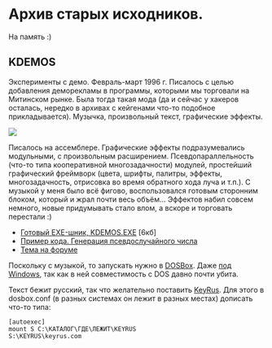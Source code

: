 Архив старых исходников.
========================

На память :)

KDEMOS
------
Эксперименты с демо. Февраль-март 1996 г. Писалось с целью добавления
деморекламы в программы, которыми мы торговали на Митинском рынке.
Была тогда такая мода (да и сейчас у хакеров осталась, нередко в архивах
с кейгенами что-то подобное прикладывается). Музычка, произвольный текст,
графические эффекты.

![](http://img543.imageshack.us/img543/2498/dosbox074cpuspeed3000cy.png)

Писалось на ассемблере. Графические эффекты подразумевались модульными,
с произвольным расширением. Псевдопараллельность (что-то типа кооперативной
многозадачности) модулей, простейший графический фреймворк (цвета, шрифты,
палитры, эффекты, многозадачность, отрисовка во время обратного хода луча
и т.п.). С музыкой у меня было всё фигово, воспользовался готовым
сторонним блоком, который и жрал почти весь объём... Эффектов набил совсем
немного, новые придумывать стало влом, а вскоре и торговать перестали :)

* [Готовый EXE-шник, KDEMOS.EXE](https://github.com/Balancer/legacy/blob/master/kdemos/KDEMOS.EXE) [6кб]
* [Пример кода. Генерация псевдослучайного числа](https://github.com/Balancer/legacy/blob/master/kdemos/RANDOM.INC)
* [Тема на форуме](http://www.balancer.ru/g/p2279158)

Поскольку с музыкой, то запускать нужно в [DOSBox](http://www.dosbox.com/). Даже [под Windows](http://www.dosbox.com/download.php?main=1),
так как в ней совместимость с DOS давно почти убита.

Текст бежит русский, так что желательно поставить [KeyRus](http://balancer.ru/files/1011/keyrus73.zip).
Для этого в dosbox.conf (в разных системах он лежит в разных местах) дописать что-то типа:

    [autoexec]
    mount S C:\КАТАЛОГ\ГДЕ\ЛЕЖИТ\KEYRUS
    S:\KEYRUS\keyrus.com
